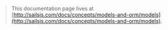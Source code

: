 > This documentation page lives at [http://sailsjs.com/docs/concepts/models-and-orm/models](http://sailsjs.com/docs/concepts/models-and-orm/models).
